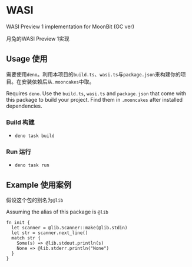 # WASI

WASI Preview 1 implementation for MoonBit (GC ver)

月兔的WASI Preview 1实现

## Usage 使用

需要使用`deno`。利用本项目的`build.ts`、`wasi.ts`与`package.json`来构建你的项目。在安装依赖后从`.mooncakes`中取。

Requires `deno`. Use the `build.ts`, `wasi.ts` and `package.json` that come with this package to build your project. Find them in `.mooncakes` after installed dependencies.

### Build 构建

- `deno task build`

### Run 运行

- `deno task run`

## Example 使用案例

假设这个包的别名为`@lib`

Assuming the alias of this package is `@lib`

```moonbit
fn init {
  let scanner = @lib.Scanner::make(@lib.stdin)
  let str = scanner.next_line()
  match str {
    Some(s) => @lib.stdout.println(s)
    None => @lib.stderr.println("None")
  }
}
```
